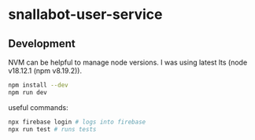 # snallabot-user-service

## Development

NVM can be helpful to manage node versions. I was using latest lts (node v18.12.1 (npm v8.19.2)).

```bash
npm install --dev
npm run dev
```

useful commands:

```bash
npx firebase login # logs into firebase
npx run test # runs tests
```
